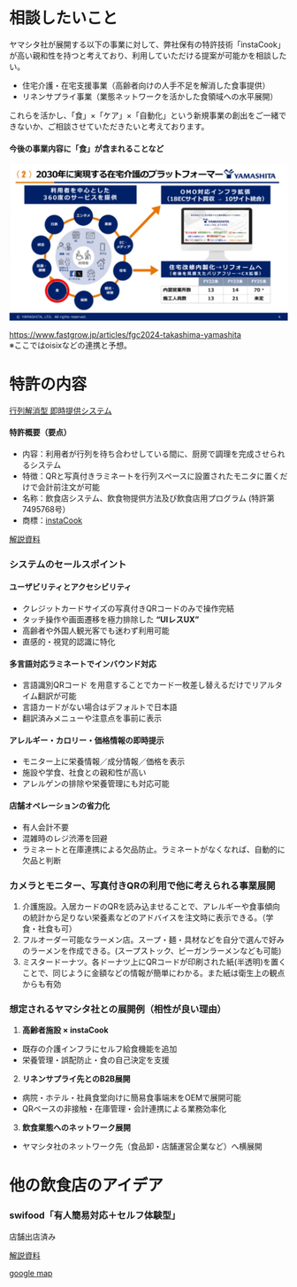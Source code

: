 # 相談したいこと

ヤマシタ社が展開する以下の事業に対して、弊社保有の特許技術「instaCook」が高い親和性を持つと考えており、利用していただける提案が可能かを相談したい。

- 住宅介護・在宅支援事業（高齢者向けの人手不足を解消した食事提供）
- リネンサプライ事業（業態ネットワークを活かした食領域への水平展開）

これらを活かし、「食」×「ケア」×「自動化」という新規事業の創出をご一緒できないか、ご相談させていただきたいと考えております。

#### 今後の事業内容に「食」が含まれることなど
<img src="whole.jpg">

https://www.fastgrow.jp/articles/fgc2024-takashima-yamashita   
※ここではoisixなどの連携と予想。


# 特許の内容
[行列解消型 即時提供システム](https://www.j-platpat.inpit.go.jp/c1801/PU/JP-7495768/15/ja)

#### 特許概要（要点）
- 内容：利用者が行列を待ち合わせしている間に、厨房で調理を完成させられるシステム
- 特徴：QRと写真付きラミネートを行列スペースに設置されたモニタに置くだけで会計前注文が可能
- 名称：飲食店システム、飲食物提供方法及び飲食店用プログラム (特許第7495768号）
- 商標：[instaCook](https://www.j-platpat.inpit.go.jp/c1801/TR/JP-2023-113413/40/ja)


[解説資料](https://docs.google.com/presentation/d/10Ab8g-QCLMxRszhTiJYQ3fNbdF0yzpfhhurFtJROI_Y/edit#slide=id.p)

### システムのセールスポイント

#### ユーザビリティとアクセシビリティ
- クレジットカードサイズの写真付きQRコードのみで操作完結
- タッチ操作や画面遷移を極力排除した **“UIレスUX”**
- 高齢者や外国人観光客でも迷わず利用可能
- 直感的・視覚的認識に特化

#### 多言語対応ラミネートでインバウンド対応
- 言語識別QRコード を用意することでカード一枚差し替えるだけでリアルタイム翻訳が可能
- 言語カードがない場合はデフォルトで日本語
- 翻訳済みメニューや注意点を事前に表示

#### アレルギー・カロリー・価格情報の即時提示
- モニター上に栄養情報／成分情報／価格を表示
- 施設や学食、社食との親和性が高い
- アレルゲンの排除や栄養管理にも対応可能

#### 店舗オペレーションの省力化
- 有人会計不要
- 混雑時のレジ渋滞を回避
- ラミネートと在庫連携による欠品防止。ラミネートがなくなれば、自動的に欠品と判断



### カメラとモニター、写真付きQRの利用で他に考えられる事業展開
1. 介護施設。入居カードのQRを読み込ませることで、アレルギーや食事傾向の統計から足りない栄養素などのアドバイスを注文時に表示できる。（学食・社食も可）
1. フルオーダー可能なラーメン店。スープ・麺・具材などを自分で選んで好みのラーメンを作成できる。(スープストック、ビーガンラーメンなども可能)
1. ミスタードーナツ。各ドーナツ上にQRコードが印刷された紙(半透明)を置くことで、同じように金額などの情報が簡単にわかる。また紙は衛生上の観点からも有効

### 想定されるヤマシタ社との展開例（相性が良い理由）
1. **高齢者施設 × instaCook**
- 既存の介護インフラにセルフ給食機能を追加
- 栄養管理・誤配防止・食の自己決定を支援

2. **リネンサプライ先とのB2B展開**
- 病院・ホテル・社員食堂向けに簡易食事端末をOEMで展開可能
- QRベースの非接触・在庫管理・会計連携による業務効率化

3. **飲食業態へのネットワーク展開**
- ヤマシタ社のネットワーク先（食品卸・店舗運営企業など）へ横展開



# 他の飲食店のアイデア 

### swifood「有人簡易対応＋セルフ体験型」
店舗出店済み   

[解説資料](https://docs.google.com/presentation/d/168KVlSb-aO1OQ33S8YaAY1dvAV9Yx5GsY6PWzRJFlFw/edit#slide=id.p)

[google map](https://www.google.co.jp/maps/place/swifood+%E6%97%A5%E7%AB%8B%E5%B9%B8%E7%94%BA%E5%BA%97/@36.5914556,140.6559685,17z/data=!3m1!4b1!4m6!3m5!1s0x60218146ae029c75:0xdac368d330bd4a7f!8m2!3d36.5914556!4d140.6585434!16s%2Fg%2F11wthsg00l?hl=ja&entry=ttu&g_ep=EgoyMDI1MDQwOS4wIKXMDSoJLDEwMjExNDUzSAFQAw%3D%3D)


